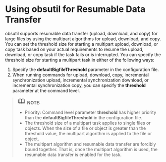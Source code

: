# Using obsutil for Resumable Data Transfer<a name="EN-US_TOPIC_0177232036"></a>

obsutil supports resumable data transfer \(upload, download, and copy\) for large files by using the multipart algorithms for upload, download, and copy. You can set the threshold size for starting a multipart upload, download, or copy task based on your actual requirements to resume the upload, download, or copy task if the task fails or is interrupted. You can specify the threshold size for starting a multipart task in either of the following ways:

1.  Specify the  **defaultBigfileThreshold**  parameter in the configuration file.
2.  When running commands for upload, download, copy, incremental synchronization upload, incremental synchronization download, or incremental synchronization copy, you can specify the  **threshold**  parameter at the command level.

>![](public_sys-resources/icon-note.gif) **NOTE:**   
>-   Priority: Command level parameter  **threshold**  has higher priority than the  **defaultBigfileThreshold**  in the configuration file.  
>-   The threshold size of a multipart task applies to single files or objects. When the size of a file or object is greater than the threshold value, the multipart algorithm is applied to the file or object.  
>-   The multipart algorithm and resumable data transfer are forcibly bound together. That is, once the multipart algorithm is used, the resumable data transfer is enabled for the task.  

